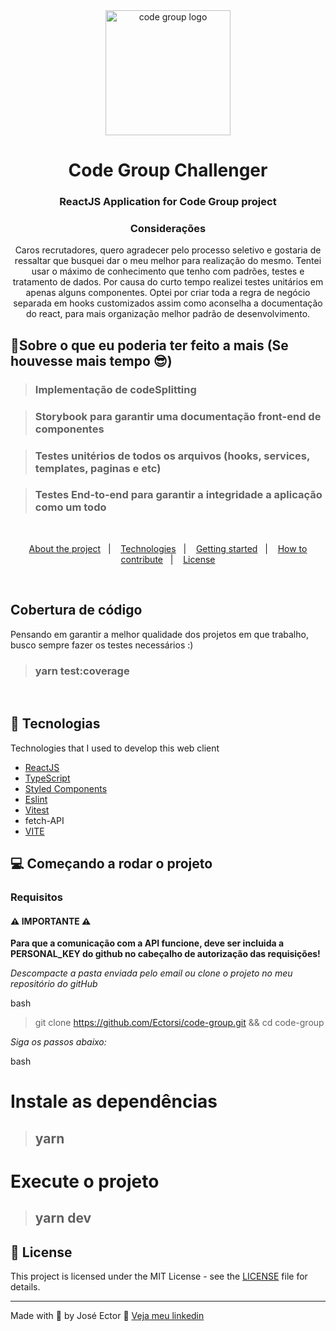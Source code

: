 <div align="center">
  <img alt="code group logo" src="https://media.licdn.com/dms/image/C4E0BAQG5vstBVawMrg/company-logo_200_200/0/1630621866889?e=1715212800&v=beta&t=fMHP8pcKt-qurOWK5Alhvi-frSj9nK8CFlxi3YMxuYU" width="200px">
    <h1>Code Group Challenger</h1>
</div>

<h3 align="center">
  ReactJS Application for Code Group project
</h3>

**<h3 align="center">Considerações</h3>**

<p align="center">
 Caros recrutadores, quero agradecer pelo processo seletivo e gostaria de ressaltar que busquei dar o meu melhor para realização do mesmo. Tentei usar o máximo de conhecimento que tenho com padrões, testes e tratamento de dados. Por causa do curto tempo realizei testes unitários em apenas alguns componentes. Optei por criar toda a regra de negócio
separada em hooks customizados assim como aconselha a documentação do react, para mais organização melhor padrão de desenvolvimento.
</h3>

## 🤩Sobre o que eu poderia ter feito a mais (Se houvesse mais tempo 😎)

> ### Implementação de codeSplitting

> ### Storybook para garantir uma documentação front-end de componentes

> ### Testes unitérios de todos os arquivos (hooks, services, templates, paginas e etc)

> ### Testes End-to-end para garantir a integridade a aplicação como um todo

</br>

<p align="center">
  <a href="#%EF%B8%8F-about-the-project">About the project</a>&nbsp;&nbsp;&nbsp;|&nbsp;&nbsp;&nbsp;
  <a href="#-technologies">Technologies</a>&nbsp;&nbsp;&nbsp;|&nbsp;&nbsp;&nbsp;
  <a href="#-getting-started">Getting started</a>&nbsp;&nbsp;&nbsp;|&nbsp;&nbsp;&nbsp;
  <a href="#-how-to-contribute">How to contribute</a>&nbsp;&nbsp;&nbsp;|&nbsp;&nbsp;&nbsp;
  <a href="#-license">License</a>
</p>

</br>

## Cobertura de código

Pensando em garantir a melhor qualidade dos projetos em que trabalho, busco sempre fazer os testes necessários :)

> ### yarn test:coverage

</br>

## 🚀 Tecnologias

Technologies that I used to develop this web client

-   [ReactJS](https://react.dev/)
-   [TypeScript](https://www.typescriptlang.org/)
-   [Styled Components](https://styled-components.com/)
-   [Eslint](https://eslint.org/)
-   [Vitest](https://vitest.dev/)
-   fetch-API
-   [VITE](https://vitejs.dev/)

## 💻 Começando a rodar o projeto

### Requisitos
#### ⚠️ IMPORTANTE ⚠️
<strong>
  Para que a comunicação com a API funcione, deve ser incluida a PERSONAL_KEY do github no cabeçalho de autorização das requisições!
</strong>

</br>

_Descompacte a pasta enviada pelo email ou clone o projeto no meu repositório do gitHub_

bash

> git clone https://github.com/Ectorsi/code-group.git && cd code-group

_Siga os passos abaixo:_

bash

# Instale as dependências

> ## yarn

# Execute o projeto

> ## yarn dev

## 📝 License

This project is licensed under the MIT License - see the [LICENSE](LICENSE) file for details.

---

Made with 💜 by José Ector 👋 [Veja meu linkedin](https://www.linkedin.com/in/joseectordev/)